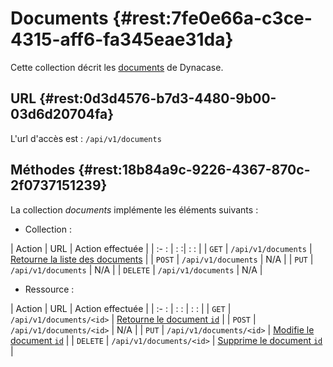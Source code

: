 # Documents {#rest:7fe0e66a-c3ce-4315-aff6-fa345eae31da}

Cette collection décrit les [documents][doc_document] de Dynacase. 

## URL {#rest:0d3d4576-b7d3-4480-9b00-03d6d20704fa}

L'url d'accès est : `/api/v1/documents`

## Méthodes {#rest:18b84a9c-9226-4367-870c-2f0737151239}

La collection *documents* implémente les éléments suivants :

* Collection : 

| Action   | URL                     | Action effectuée                                                       |
| :-     : | :                      :| :                                                                    : |
| `GET`    | `/api/v1/documents`     | [Retourne la liste des documents][get_documents]                       |
| `POST`   | `/api/v1/documents`     | N/A                                                                    |
| `PUT`    | `/api/v1/documents`     | N/A                                                                    |
| `DELETE` | `/api/v1/documents`     | N/A                                                                    |

* Ressource :

| Action   | URL                        | Action effectuée                         |
| :-     : | :                        : | :                                      : |
| `GET`    | `/api/v1/documents/<id>`   | [Retourne le document `id`][get_doc]     |
| `POST`   | `/api/v1/documents/<id>`   | N/A                                      |
| `PUT`    | `/api/v1/documents/<id>`   | [Modifie le document `id`][update_doc]   |
| `DELETE` | `/api/v1/documents/<id>`   | [Supprime le document `id`][delete_doc]  |


<!-- links -->
[doc_document]: http://docs.anakeen.com/dynacase/3.2/dynacase-doc-core-reference/website/book/core-ref:e01bf76d-481b-41fd-ac64-167a68d34c55.html#core-ref:67929e29-abef-437c-88a3-7f43647c60ff
[get_doc]: #rest:1d7b939f-d5fc-4b57-b33f-d216913efc22
[update_doc]: #rest:db2cb01a-7325-4f78-8cec-ceac9858caf2
[delete_doc]: #rest:3358b3bd-bdf6-44ef-b1d7-438f8eb21067
[get_documents]: #rest:2ee6dd78-5b5a-4e00-aba5-4cd85c8a1cdc
